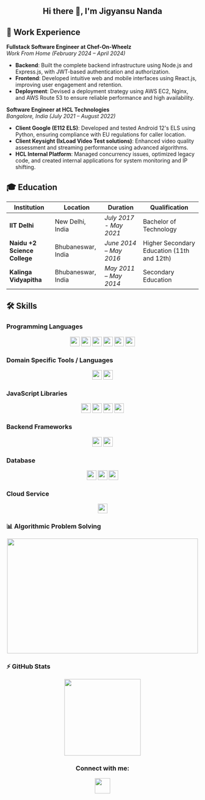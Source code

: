 <h2 align="center">Hi there 👋, I'm Jigyansu Nanda</h2>

## 🏢 Work Experience

**Fullstack Software Engineer at Chef-On-Wheelz**  
_Work From Home (February 2024 – April 2024)_

-   **Backend**: Built the complete backend infrastructure using Node.js and Express.js, with JWT-based authentication and authorization.
-   **Frontend**: Developed intuitive web and mobile interfaces using React.js, improving user engagement and retention.
-   **Deployment**: Devised a deployment strategy using AWS EC2, Nginx, and AWS Route 53 to ensure reliable performance and high availability.

**Software Engineer at HCL Technologies**  
_Bangalore, India (July 2021 – August 2022)_

-   **Client Google (E112 ELS)**: Developed and tested Android 12's ELS using Python, ensuring compliance with EU regulations for caller location.
-   **Client Keysight (IxLoad Video Test solutions)**: Enhanced video quality assessment and streaming performance using advanced algorithms.
-   **HCL Internal Platform**: Managed concurrency issues, optimized legacy code, and created internal applications for system monitoring and IP shifting.

## 🎓 Education

| Institution                  | Location           | Duration               | Qualification                              |
| ---------------------------- | ------------------ | ---------------------- | ------------------------------------------ |
| **IIT Delhi**                | New Delhi, India   | _July 2017 - May 2021_ | Bachelor of Technology                     |
| **Naidu +2 Science College** | Bhubaneswar, India | _June 2014 – May 2016_ | Higher Secondary Education (11th and 12th) |
| **Kalinga Vidyapitha**       | Bhubaneswar, India | _May 2011 – May 2014_  | Secondary Education                        |

## 🛠️ Skills

### Programming Languages

<p align="center">
<img  height="25"  src="https://img.shields.io/badge/-JavaScript-000000?style=flat-square&logo=javascript&logoColor=black&labelColor=F7DF1E"/>
<img  height="25"  src="https://img.shields.io/badge/-TypeScript-000000?style=flat-square&logo=typescript&logoColor=white&labelColor=007ACC"/>
<img  height="25"  src="https://img.shields.io/badge/-C++-000000?style=flat-square&logo=c%2B%2B&logoColor=white&labelColor=00599C"/>
<img  height="25"  src="https://img.shields.io/badge/-Rust-000000?style=flat-square&logo=rust&logoColor=white&labelColor=b7410e"/>
<img  height="25"  src="https://img.shields.io/badge/-Java-000000?style=flat-square&logo=openjdk&logoColor=white&labelColor=007396"/>
<img  height="25"  src="https://img.shields.io/badge/-Python-000000?style=flat-square&logo=python&logoColor=yellow&labelColor=3776AB"/>
</p>

### Domain Specific Tools / Languages

<p align="center">
<img  height="25"  src="https://img.shields.io/badge/-HTML5-000000?style=flat-square&logo=html5&logoColor=white&labelColor=E34F26"/>
<img  height="25"  src="https://img.shields.io/badge/-CSS3-000000?style=flat-square&logo=css3&logoColor=white&labelColor=1572B6"/>
</p>

### JavaScript Libraries

<p align="center">
<img  height="25"  src="https://img.shields.io/badge/-React-000000?style=flat-square&logo=react&logoColor=black&labelColor=61DAFB"/>
<img  height="25"  src="https://img.shields.io/badge/-Redux-000000?style=flat-square&logo=redux&logoColor=white&labelColor=61DAFB"/>
<img  height="25"  src="https://img.shields.io/badge/-jQuery-000000?style=flat-square&logo=jquery&logoColor=white&labelColor=0769AD"/>
<img  height="25"  src="https://img.shields.io/badge/-Bootstrap-000000?style=flat-square&logo=bootstrap&logoColor=white&labelColor=563D7C"/>
</p>

### Backend Frameworks

<p align="center">
<img  height="25"  src="https://img.shields.io/badge/-Node.js-000000?style=flat-square&logo=node.js&logoColor=white&labelColor=339933"/>
<img  height="25"  src="https://img.shields.io/badge/-Express-000000?style=flat-square&logo=express&logoColor=white&labelColor=563D7C"/>
</p>

### Database

<p align="center">
<img  height="25"  src="https://img.shields.io/badge/-SQL-000000?style=flat-square&logo=postgresql&logoColor=white&labelColor=4479A1"/>
<img  height="25"  src="https://img.shields.io/badge/-MongoDB-000000?style=flat-square&logo=mongodb&logoColor=white&labelColor=47A248"/>
<img  height="25"  src="https://img.shields.io/badge/-Redis-000000?style=flat-square&logo=redis&logoColor=white&labelColor=DC382D"/>
</p>

### Cloud Service

<p align="center">
  <!-- <img height="25" src="https://img.shields.io/badge/-AWS-232F3E?style=flat-square&logo=amazon-aws&logoColor=white"/> -->
  <img height="25" src="https://res.cloudinary.com/practicaldev/image/fetch/s--891ylAtK--/c_limit%2Cf_auto%2Cfl_progressive%2Cq_auto%2Cw_880/https://img.shields.io/badge/Amazon_AWS-232F3E%3Fstyle%3Dfor-the-badge%26logo%3Damazon-aws%26logoColor%3Dwhite"/>
</p>

### 📊 Algorithmic Problem Solving

<p align="center">
  <img height="300em" width="500em" src="https://leetcard.jacoblin.cool/jigyansunanda?theme=dark&font=Karma&ext=contest"/>
</p>

### ⚡ GitHub Stats

<p align="center">
  <img height="200em" src="https://github-readme-stats-jigyansu-nandas-projects.vercel.app/api/top-langs/?username=jigyansunanda&theme=gotham&show_icons=true&hide_border=true&layout=compact&langs_count=12"/>
</p>

<h3 align="center">Connect with me:</h3>
<p align="center">
  <a href="https://www.linkedin.com/in/jigyansunanda"><img src="https://cdn-icons-png.flaticon.com/512/1409/1409945.png" width="40px"/></a>
</p>
